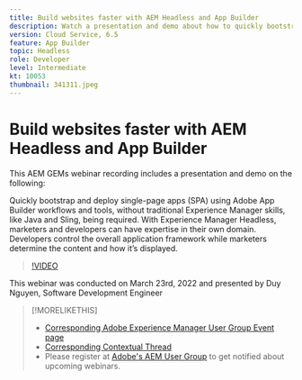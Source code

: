 ```yaml
---
title: Build websites faster with AEM Headless and App Builder
description: Watch a presentation and demo about how to quickly bootstrap and deploy single-page app (SPA) using Adobe App Builder workflows ant tools.
version: Cloud Service, 6.5
feature: App Builder
topic: Headless
role: Developer
level: Intermediate
kt: 10053
thumbnail: 341311.jpeg
---
```


# Build websites faster with AEM Headless and App Builder

This AEM GEMs webinar recording includes a presentation and demo on the following:

Quickly bootstrap and deploy single-page apps (SPA) using Adobe App Builder workflows and tools, without traditional Experience Manager skills, like Java and Sling, being required. With Experience Manager Headless, marketers and developers can have expertise in their own domain. Developers control the overall application framework while marketers determine the content and how it’s displayed.

>[!VIDEO](https://video.tv.adobe.com/v/341311/?quality=12&learn=on)

This webinar was conducted on March 23rd, 2022 and presented by Duy Nguyen, Software Development Engineer

>[!MORELIKETHIS]
>
>* [Corresponding Adobe Experience Manager User Group Event page](https://aem-augs.adobe.com/events/details/adobe-experience-manager-aem-learning-chapter-presents-aem-gems-build-sites-faster-with-aem-headless-and-app-builder/)
>* [Corresponding Contextual Thread](https://adobe.ly/3LkSWdm)
>* Please register at [Adobe's AEM User Group](https://aem-augs.adobe.com/) to get notified about upcoming webinars.